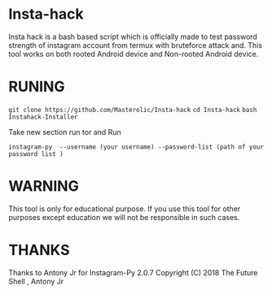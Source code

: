 # Insta-hack
Insta hack is a bash based script which is officially made to test password strength of instagram account from termux with bruteforce attack and. This tool works on both rooted Android device and Non-rooted Android device.

# RUNING
`git clone https://github.com/Masterolic/Insta-hack`
`cd Insta-hack`
`bash Instahack-Installer`

Take new section run tor and Run

`instagram-py  --username (your username) --password-list (path of your password list )`

# WARNING
This tool is only for educational purpose. If you use this tool for other purposes except education we will not be responsible in such cases.

# THANKS 
Thanks to Antony Jr for Instagram-Py 2.0.7 
Copyright (C) 2018 The Future Shell , Antony Jr
